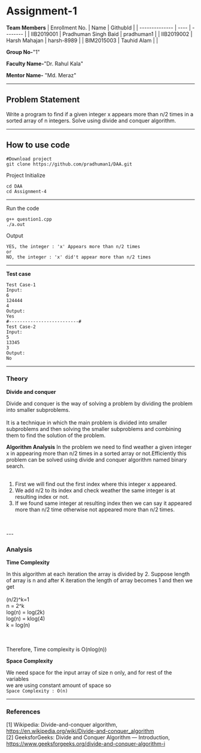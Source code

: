 # Assignment-1

**Team Members**
|   Enrollment No.  |   Name   | GithubId |
|   --------------  |   ----   | -------- |
|    IIB2019001  |   Pradhuman Singh Baid | pradhuman1 |
|    IIB2019002  |   Harsh Mahajan | harsh-8989 | 
|    BIM2015003  |   Tauhid Alam |   |

**Group No-**"1"

**Faculty Name-**"Dr. Rahul Kala"

**Mentor Name-** "Md. Meraz"

---
## Problem Statement
Write a program to find if a given integer x appears more than n/2
times in a sorted array of n integers. Solve using divide and conquer
algorithm.

---
## How to use code

```
#Download project
git clone https://github.com/pradhuman1/DAA.git
```
Project Initialize 
```
cd DAA
cd Assignment-4
```
---

Run the code
```
g++ question1.cpp
./a.out
```
Output
```
YES, the integer : 'x' Appears more than n/2 times
or
NO, the integer : 'x' did't appear more than n/2 times
```
---

**Test case**

```
Test Case-1
Input:
6
124444
4
Output:
Yes
#--------------------------#
Test Case-2
Input:
5
13345
3
Output:
No
```

---

### Theory

**Divide and conquer**

Divide and conquer is the way of solving a problem by dividing the problem into smaller subproblems.<br>
<br>
It is a technique in which the main problem is divided into smaller subproblems and then solving the smaller subproblems and combining them to find the solution of the problem.

**Algorithm Analysis**
In the problem we need to find weather a given integer x in appearing more than n/2 times in a sorted array or not.Efficiently this problem can be solved using divide and conquer algorithm named binary search.<br>
<br>
1) First we will find out the first index where this integer x appeared.
2) We add n/2 to its index and check weather the same integer is at resulting index or not.
3) If we found same integer at resulting index then we can say it appeared more than n/2 time otherwise not appeared more than n/2 times. 
<br>
<br>
---

### Analysis

**Time Complexity**

In this algorithm at each iteration the array is divided by 2. Suppose length of array is n and after K iteration the length of array becomes 1 and then we get<br><br>
(n/2)^k=1 <br>
n = 2^k <br>
log(n) = log(2k) <br>
log(n) = klog(4) <br>
k = log(n)

<br>
<br>
Therefore, Time complexity is O(nlog(n))
<br>


**Space Complexity**

We need space for the input array of size n only, and for rest of the variables<br>
we are using constant amount of space so <br>
`Space Complexity : O(n)`

---

### References

[1] Wikipedia: Divide-and-conquer algorithm,
https://en.wikipedia.org/wiki/Divide-and-conquer_algorithm  <br/>
[2] GeeksforGeeks: Divide and Conquer Algorithm — Introduction,
https://www.geeksforgeeks.org/divide-and-conquer-algorithm-i
